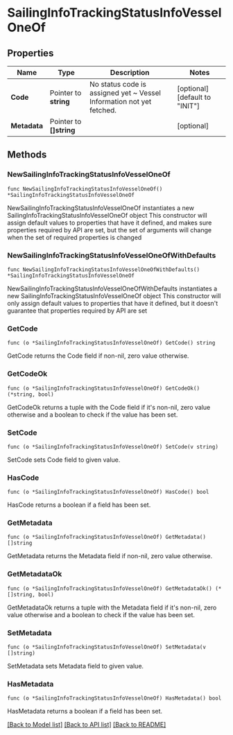 # SailingInfoTrackingStatusInfoVesselOneOf

## Properties

Name | Type | Description | Notes
------------ | ------------- | ------------- | -------------
**Code** | Pointer to **string** | No status code is assigned yet ~ Vessel Information not yet fetched. | [optional] [default to "INIT"]
**Metadata** | Pointer to **[]string** |  | [optional] 

## Methods

### NewSailingInfoTrackingStatusInfoVesselOneOf

`func NewSailingInfoTrackingStatusInfoVesselOneOf() *SailingInfoTrackingStatusInfoVesselOneOf`

NewSailingInfoTrackingStatusInfoVesselOneOf instantiates a new SailingInfoTrackingStatusInfoVesselOneOf object
This constructor will assign default values to properties that have it defined,
and makes sure properties required by API are set, but the set of arguments
will change when the set of required properties is changed

### NewSailingInfoTrackingStatusInfoVesselOneOfWithDefaults

`func NewSailingInfoTrackingStatusInfoVesselOneOfWithDefaults() *SailingInfoTrackingStatusInfoVesselOneOf`

NewSailingInfoTrackingStatusInfoVesselOneOfWithDefaults instantiates a new SailingInfoTrackingStatusInfoVesselOneOf object
This constructor will only assign default values to properties that have it defined,
but it doesn't guarantee that properties required by API are set

### GetCode

`func (o *SailingInfoTrackingStatusInfoVesselOneOf) GetCode() string`

GetCode returns the Code field if non-nil, zero value otherwise.

### GetCodeOk

`func (o *SailingInfoTrackingStatusInfoVesselOneOf) GetCodeOk() (*string, bool)`

GetCodeOk returns a tuple with the Code field if it's non-nil, zero value otherwise
and a boolean to check if the value has been set.

### SetCode

`func (o *SailingInfoTrackingStatusInfoVesselOneOf) SetCode(v string)`

SetCode sets Code field to given value.

### HasCode

`func (o *SailingInfoTrackingStatusInfoVesselOneOf) HasCode() bool`

HasCode returns a boolean if a field has been set.

### GetMetadata

`func (o *SailingInfoTrackingStatusInfoVesselOneOf) GetMetadata() []string`

GetMetadata returns the Metadata field if non-nil, zero value otherwise.

### GetMetadataOk

`func (o *SailingInfoTrackingStatusInfoVesselOneOf) GetMetadataOk() (*[]string, bool)`

GetMetadataOk returns a tuple with the Metadata field if it's non-nil, zero value otherwise
and a boolean to check if the value has been set.

### SetMetadata

`func (o *SailingInfoTrackingStatusInfoVesselOneOf) SetMetadata(v []string)`

SetMetadata sets Metadata field to given value.

### HasMetadata

`func (o *SailingInfoTrackingStatusInfoVesselOneOf) HasMetadata() bool`

HasMetadata returns a boolean if a field has been set.


[[Back to Model list]](../README.md#documentation-for-models) [[Back to API list]](../README.md#documentation-for-api-endpoints) [[Back to README]](../README.md)


